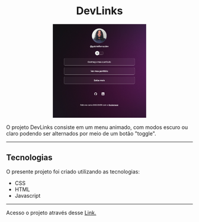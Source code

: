 <strong><h1 align="center"> DevLinks </h1></strong>

<p align="center">
  <img alt="" src="./assets/readmebg.PNG" width="50%">
</p>

O projeto DevLinks consiste em um menu animado, com modos escuro ou claro podendo ser alternados por meio de um botão "toggle".

---
## Tecnologias
O presente projeto foi criado utilizando as tecnologias: 
<ul>
<li>CSS </li>
<li>HTML </li>
<li>Javascript</li>
</ul>

---

Acesso o projeto através desse [Link.](https://dev-links-gabrielferrazdev.vercel.app)
